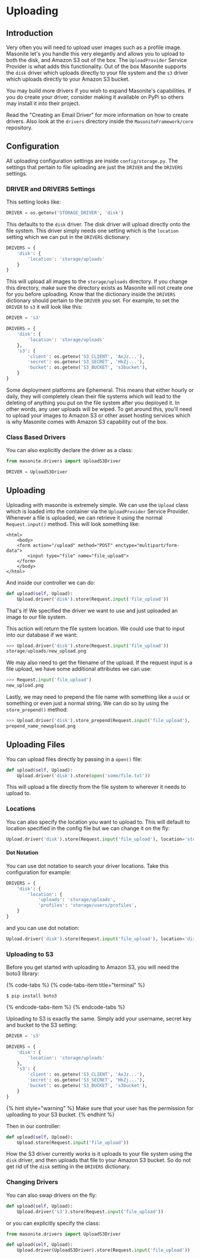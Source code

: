 # Uploading

## Introduction

Very often you will need to upload user images such as a profile image. Masonite let's you handle this very elegantly and allows you to upload to both the disk, and Amazon S3 out of the box. The `UploadProvider` Service Provider is what adds this functionality. Out of the box Masonite supports the `disk` driver which uploads directly to your file system and the `s3` driver which uploads directly to your Amazon S3 bucket.

You may build more drivers if you wish to expand Masonite's capabilities. If you do create your driver, consider making it available on PyPi so others may install it into their project.

Read the "Creating an Email Driver" for more information on how to create drivers. Also look at the `drivers` directory inside the `MasoniteFramework/core` repository.

## Configuration

All uploading configuration settings are inside `config/storage.py`. The settings that pertain to file uploading are just the `DRIVER` and the `DRIVERS` settings.

### DRIVER and DRIVERS Settings

This setting looks like:

```python
DRIVER = os.getenv('STORAGE_DRIVER', 'disk')
```

This defaults to the `disk` driver. The disk driver will upload directly onto the file system. This driver simply needs one setting which is the `location` setting which we can put in the `DRIVERS` dictionary:

```python
DRIVERS = {
    'disk': {
        'location': 'storage/uploads'
    }
}
```

This will upload all images to the `storage/uploads` directory. If you change this directory, make sure the directory exists as Masonite will not create one for you before uploading. Know that the dictionary inside the `DRIVERS` dictionary should pertain to the `DRIVER` you set. For example, to set the `DRIVER` to `s3` it will look like this:

```python
DRIVER = 's3'

DRIVERS = {
    'disk': {
        'location': 'storage/uploads'
    },
    's3': {
        'client': os.getenv('S3_CLIENT', 'AxJz...'),
        'secret': os.getenv('S3_SECRET', 'HkZj...'),
        'bucket': os.getenv('S3_BUCKET', 's3bucket'),
    }
}
```

Some deployment platforms are Ephemeral. This means that either hourly or daily, they will completely clean their file systems which will lead to the deleting of anything you put on the file system after you deployed it. In other words, any user uploads will be wiped. To get around this, you'll need to upload your images to Amazon S3 or other asset hosting services which is why Masonite comes with Amazon S3 capability out of the box.

### Class Based Drivers

You can also explicitly declare the driver as a class:

```python
from masonite.drivers import UploadS3Driver

DRIVER = UploadS3Driver
```

## Uploading

Uploading with masonite is extremely simple. We can use the `Upload` class which is loaded into the container via the `UploadProvider` Service Provider. Whenever a file is uploaded, we can retrieve it using the normal `Request.input()` method. This will look something like:

```markup
<html>
    <body>
    <form action="/upload" method="POST" enctype="multipart/form-data">
        <input type="file" name="file_upload">
    </form>
    </body>
</html>
```

And inside our controller we can do:

```python
def upload(self, Upload):
    Upload.driver('disk').store(Request.input('file_upload'))
```

That's it! We specified the driver we want to use and just uploaded an image to our file system.

This action will return the file system location. We could use that to input into our database if we want:

```python
>>> Upload.driver('disk').store(Request.input('file_upload'))
storage/uploads/new_upload.png
```

We may also need to get the filename of the upload. If the request input is a file upload, we have some additional attributes we can use:

```python
>>> Request.input('file_upload')
new_upload.png
```

Lastly, we may need to prepend the file name with something like a `uuid` or something or even just a normal string. We can do so by using the `store_prepend()` method:

```python
>>> Upload.driver('disk').store_prepend(Request.input('file_upload'), 'prepend_name_')
prepend_name_newupload.png
```

## Uploading Files

You can upload files directly by passing in a `open()` file:

```python
def upload(self, Upload):
    Upload.driver('disk').store(open('some/file.txt'))
```

This will upload a file directly from the file system to wherever it needs to upload to.

### Locations

You can also specify the location you want to upload to. This will default to location specified in the config file but we can change it on the fly:

```python
Upload.driver('disk').store(Request.input('file_upload'), location='storage/profiles')
```

#### Dot Notation

You can use dot notation to search your driver locations. Take this configuration for example:

```python
DRIVERS = {
    'disk': {
        'location': {
            'uploads': 'storage/uploads',
            'profiles': 'storage/users/profiles',
    }
}
```

and you can use dot notation:

```python
Upload.driver('disk').store(Request.input('file_upload'), location='disk.profiles')
```

### Uploading to S3

Before you get started with uploading to Amazon S3, you will need the boto3 library:

{% code-tabs %}
{% code-tabs-item title="terminal" %}
```text
$ pip install boto3
```
{% endcode-tabs-item %}
{% endcode-tabs %}

Uploading to S3 is exactly the same. Simply add your username, secret key and bucket to the S3 setting:

```python
DRIVER = 's3'

DRIVERS = {
    'disk': {
        'location': 'storage/uploads'
    },
    's3': {
        'client': os.getenv('S3_CLIENT', 'AxJz...'),
        'secret': os.getenv('S3_SECRET', 'HkZj...'),
        'bucket': os.getenv('S3_BUCKET', 's3bucket'),
    }
}
```

{% hint style="warning" %}
Make sure that your user has the permission for uploading to your S3 bucket.
{% endhint %}

Then in our controller:

```python
def upload(self, Upload):
    Upload.store(Request.input('file_upload'))
```

How the S3 driver currently works is it uploads to your file system using the `disk` driver, and then uploads that file to your Amazon S3 bucket. So do not get rid of the `disk` setting in the `DRIVERS` dictionary.

### Changing Drivers

You can also swap drivers on the fly:

```python
def upload(self, Upload):
    Upload.driver('s3').store(Request.input('file_upload'))
```

or you can explicitly specify the class:

```python
from masonite.drivers import UploadS3Driver

def upload(self, Upload):
    Upload.driver(UploadS3Driver).store(Request.input('file_upload'))
```



